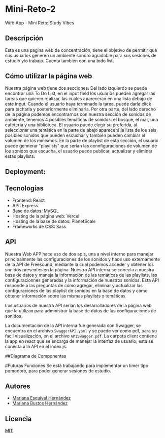 # Mini-Reto-2
Web App - Mini Reto: Study Vibes

## Descripción
Esta es una pagina web de concentración, tiene el objetivo de permitir que sus usuarios generen un ambiente sonoro agradable para sus sesiones de estudio y/o trabajo. Cuenta también con una todo list. 

## Cómo utilizar la página web
Nuestra página web tiene dos secciones. Del lado izquierdo se puede encontrar una To Do List, en el input field los usuarios pueden agregar las tareas que quieren realizar, las cuales apareceran en una lista debajo de este input. Cuando el usuario haya terminado la tarea, puede darle click para tacharla y posteriormente eliminarla.
Por otra parte, del lado derecho de la página podemos encontrarnos con nuestra sección de sonidos de ambiente, tenemos 4 posibles temáticas de sonidos: el bosque, el mar, una cafeteria y una biblioteca. El usuario puede elegir su preferida, al seleccionar una temática en la parte de abajo aparecerá la lista de los seis posibles sonidos que pueden escuchar y también pueden cambiar el volumen de los mmismos. En la parte de playlist de esta sección, el usuario puede gennerar "playlists" que serían las connfiguraciones de volumen de los sonidos que escucha, el usuario puede publicar, actualizar y eliminar estas playlists.

## Deployment:


## Tecnologías 
- Frontend: React
- API: Express
- Base de datos: MySQL
- Hosting de la página web: Vercel
- Hosting de la base de datos: PlanetScale
- Frameworks de CSS: Sass

## API
Nuestra Web APP hace uso de dos apis, una a nivel interno para manejar principalmente las configuraciones de los sonidos y hace uso externamente de la API de Freesound, mediante la cual podemos acceder y obtener los sonidos presentes en la página. 
Nuestra API interna se conecta a nuestra base de datos y maneja la información de las temáticas de las playlists, las configuracionnes generadas y la información de nuestros sonidos. Esta API responde a las preguntas de cómo agregar, eliminar y actualizar las configuraciones de las playlist de sonidos en la base de datos y cómo obtener información sobre las mismas playlists o temáticas.

Los usuarios de nuestra API serían los desarrolladores de la página web que la utilizan para administrar la base de datos de las configuraciones de sonidos.

La documentación de la API interna fue generada con Swagger, se encuentra en el archivo `SwaggerAPI.yaml` y se puede ver como pdf,  para su facil visualización, en el archivo `APISwagger.pdf`. La carpeta client contiene la app en react que se encarga de manejar la interfaz de usuario, esta se conecta a la API en el index.js. 

##Diagrama de Componentes

#Futuras Funciones
Se está trabajando para implementar un timer tipo pomodoro, para poder generar sesiones de estudio.

## Autores
- [Mariana Esquivel Hernández](https://github.com/Mariana-code)
- [Mariana Bustos Hernández](https://github.com/Mar-bh)

## Licencia
[MIT](https://choosealicense.com/licenses/mit/)

